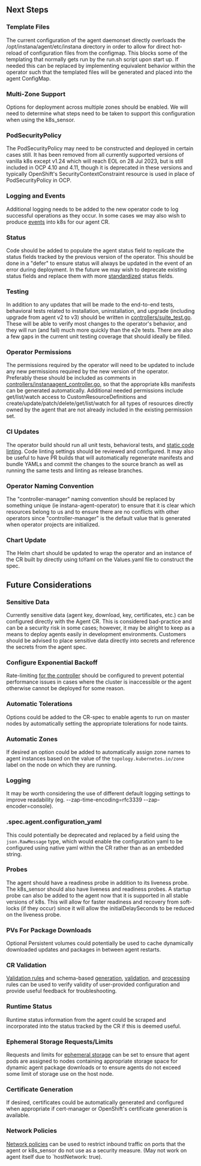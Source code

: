 ## Next Steps

### Template Files

The current configuration of the agent daemonset directly overloads the /opt/instana/agent/etc/instana directory in
order to allow for direct hot-reload of configuration files from the configmap. This blocks some of the templating
that normally gets run by the run.sh script upon start up. If needed this can be replaced by implementing equivalent
behavior within the operator such that the templated files will be generated and placed into the agent ConfigMap.

### Multi-Zone Support

Options for deployment across multiple zones should be enabled. We will need to determine what steps need to be taken to
support this configuration when using the k8s_sensor.

### PodSecurityPolicy

The PodSecurityPolicy may need to be constructed and deployed in certain cases still. It has been removed from all
currently supported versions of vanilla k8s except v1.24 which will reach EOL on 28 Jul 2023, but is still included in
OCP 4.10 and 4.11, though it is deprecated in these versions and typically OpenShift's SecurityContextConstraint
resource is used in place of PodSecurityPolicy in OCP.

### Logging and Events

Additional logging needs to be added to the new operator code to log successful operations as they occur. In some cases
we may also wish to produce [events](https://kubernetes.io/docs/reference/kubernetes-api/cluster-resources/event-v1/)
into k8s for our agent CR.

### Status

Code should be added to populate the agent status field to replicate the status fields tracked by the previous version
of the operator. This should be done in a "defer" to ensure status will always be updated in the event of an error
during deployment. In the future we may wish to deprecate existing status fields and replace them with more
[standardized](https://pkg.go.dev/k8s.io/apimachinery/pkg/apis/meta/v1#Condition) status fields.

### Testing

In addition to any updates that will be made to the end-to-end tests, behavioral tests related to installation,
uninstallation, and upgrade (including upgrade from agent v2 to v3) should be written in
[controllers/suite_test.go](./controllers/suite_test.go). These will be able to verify most changes to the operator's
behavior, and they will run (and fail) much more quickly than the e2e tests. There are also a few gaps in the current
unit testing coverage that should ideally be filled.

### Operator Permissions

The permissions required by the operator will need to be updated to include any new permissions required by the new
version of the operator. Preferably these should be included as comments in
[controllers/instanaagent_controller.go](./controllers/instanaagent_controller.go), so that the appropriate k8s
manifests can be generated automatically. Additional needed permissions include get/list/watch access to
CustomResourceDefinitions and create/update/patch/delete/get/list/watch for all types of resources directly owned by
the agent that are not already included in the existing permission set.

### CI Updates

The operator build should run all unit tests, behavioral tests, and [static code linting](.golangci.yml). Code linting
settings should be reviewed and configured. It may also be useful to have PR builds that will automatically regenerate
manifests and bundle YAMLs and commit the changes to the source branch as well as running the same tests and linting as
release branches.

### Operator Naming Convention

The "controller-manager" naming convention should be replaced by something unique (ie instana-agent-operator) to ensure
that it is clear which resources belong to us and to ensure there are no conflicts with other operators since
"controller-manager" is the default value that is generated when operator projects are initialized.

### Chart Update

The Helm chart should be updated to wrap the operator and an instance of the CR built by directly using toYaml on the
Values.yaml file to construct the spec.

## Future Considerations

### Sensitive Data

Currently sensitive data (agent key, download, key, certificates, etc.) can be configured directly with the Agent CR.
This is considered bad-practice and can be a security risk in some cases; however, it may be alright to keep as a means
to deploy agents easily in development environments. Customers should be advised to place sensitive data directly into
secrets and reference the secrets from the agent spec.

### Configure Exponential Backoff

Rate-limiting [for the controller](https://danielmangum.com/posts/controller-runtime-client-go-rate-limiting/) should
be configured to prevent potential performance issues in cases where the cluster is inaccessible or the agent otherwise
cannot be deployed for some reason.

### Automatic Tolerations

Options could be added to the CR-spec to enable agents to run on master nodes by automatically setting the appropriate
tolerations for node taints.

### Automatic Zones

If desired an option could be added to automatically assign zone names to agent instances based on the value of the
`topology.kubernetes.io/zone` label on the node on which they are running.

### Logging

It may be worth considering the use of different default logging settings to improve readability
(eg. --zap-time-encoding=rfc3339 --zap-encoder=console).

### .spec.agent.configuration_yaml

This could potentially be deprecated and replaced by a field using the `json.RawMessage` type, which would enable the
configuration yaml to be configured using native yaml within the CR rather than as an embedded string.

### Probes

The agent should have a readiness probe in addition to its liveness probe. The k8s_sensor should also have liveness and
readiness probes. A startup probe can also be added to the agent now that it is supported in all stable versions of k8s.
This will allow for faster readiness and recovery from soft-locks (if they occur) since it will allow the
initialDelaySeconds to be reduced on the liveness probe.

### PVs For Package Downloads

Optional Persistent volumes could potentially be used to cache dynamically downloaded updates and packages in between
agent restarts.

### CR Validation

[Validation rules](https://kubernetes.io/blog/2022/09/23/crd-validation-rules-beta/) and schema-based
[generation](https://book.kubebuilder.io/reference/markers/crd.html),
[validation](https://book.kubebuilder.io/reference/markers/crd-validation.html), and
[processing](https://book.kubebuilder.io/reference/markers/crd-processing.html) rules can be used to verify validity of
user-provided configuration and provide useful feedback for troubleshooting.

### Runtime Status

Runtime status information from the agent could be scraped and incorporated into the status tracked by the CR if this
is deemed useful.

### Ephemeral Storage Requests/Limits

Requests and limits for
[ephemeral storage](https://kubernetes.io/docs/concepts/configuration/manage-resources-containers/#setting-requests-and-limits-for-local-ephemeral-storage)
can be set to ensure that agent pods are assigned to nodes containing appropriate storage space for dynamic agent
package downloads or to ensure agents do not exceed some limit of storage use on the host node.

### Certificate Generation

If desired, certificates could be automatically generated and configured when appropriate if cert-manager or
OpenShift's certificate generation is available.

### Network Policies

[Network policies](https://kubernetes.io/docs/concepts/services-networking/network-policies/) can be used to restrict
inbound traffic on ports that the agent or k8s_sensor do not use as a security measure. (May not work on agent itself
due to `hostNetwork: true).